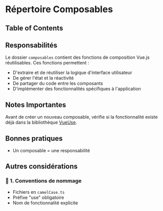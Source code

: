 # Répertoire Composables

## Table of Contents

## Responsabilités

Le dossier `composables` contient des fonctions de composition Vue.js réutilisables. Ces fonctions permettent :

- D'extraire et de réutiliser la logique d'interface utilisateur
- De gérer l'état et la réactivité
- De partager du code entre les composants
- D'implémenter des fonctionnalités spécifiques à l'application

## Notes Importantes

Avant de créer un nouveau composable, vérifie si la fonctionnalité existe déjà dans la bibliothèque [VueUse](https://vueuse.org/functions.html).

## Bonnes pratiques

- Un composable = une responsabilité

## Autres considérations

### 🔹 1. Conventions de nommage

- Fichiers en `camelCase.ts`
- Préfixe "use" obligatoire
- Nom de fonctionnalité explicite
